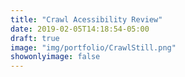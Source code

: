 ```yaml
---
title: "Crawl Acessibility Review"
date: 2019-02-05T14:18:54-05:00
draft: true
image: "img/portfolio/CrawlStill.png"
showonlyimage: false
---
```


